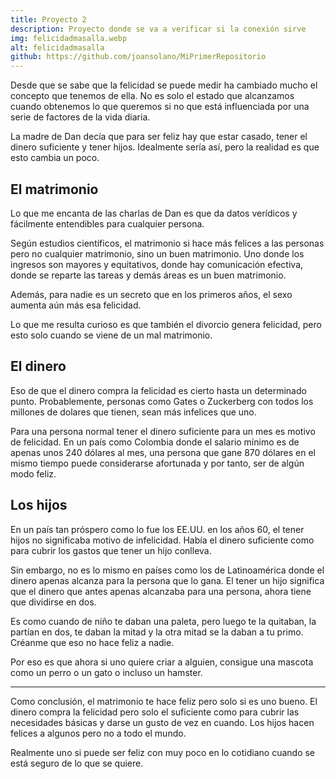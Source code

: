 ```yaml
---
title: Proyecto 2
description: Proyecto donde se va a verificar si la conexión sirve
img: felicidadmasalla.webp
alt: felicidadmasalla
github: https://github.com/joansolano/MiPrimerRepositorio
---
```


Desde que se sabe que la felicidad se puede medir ha cambiado mucho el concepto que tenemos de ella. No es solo el estado que alcanzamos cuando obtenemos lo que queremos si no que está influenciada por una serie de factores de la vida diaria.

La madre de Dan decía que para ser feliz hay que estar casado, tener el dinero suficiente y tener hijos. Idealmente sería así, pero la realidad es que esto cambia un poco.

## **El matrimonio**

Lo que me encanta de las charlas de Dan es que da datos verídicos y fácilmente entendibles para cualquier persona.

Según estudios científicos, el matrimonio si hace más felices a las personas pero no cualquier matrimonio, sino un buen matrimonio. Uno donde los ingresos son mayores y equitativos, donde hay comunicación efectiva, donde se reparte las tareas y demás áreas es un buen matrimonio.

Además, para nadie es un secreto que en los primeros años, el sexo aumenta aún más esa felicidad.

Lo que me resulta curioso es que también el divorcio genera felicidad, pero esto solo cuando se viene de un mal matrimonio.

## **El dinero**

Eso de que el dinero compra la felicidad es cierto hasta un determinado punto. Probablemente, personas como Gates o Zuckerberg con todos los millones de dolares que tienen, sean más infelices que uno.

Para una persona normal tener el dinero suficiente para un mes es motivo de felicidad. En un país como Colombia donde el salario mínimo es de apenas unos 240 dólares al mes, una persona que gane 870 dólares en el mismo tiempo puede considerarse afortunada y por tanto, ser de algún modo feliz.

## **Los hijos**

En un país tan próspero como lo fue los EE.UU. en los años 60, el tener hijos no significaba motivo de infelicidad. Había el dinero suficiente como para cubrir los gastos que tener un hijo conlleva.

Sin embargo, no es lo mismo en países como los de Latinoamérica donde el dinero apenas alcanza para la persona que lo gana. El tener un hijo significa que el dinero que antes apenas alcanzaba para una persona, ahora tiene que dividirse en dos.

Es como cuando de niño te daban una paleta, pero luego te la quitaban, la partían en dos, te daban la mitad y la otra mitad se la daban a tu primo. Créanme que eso no hace feliz a nadie.

Por eso es que ahora si uno quiere criar a alguien, consigue una mascota como un perro o un gato o incluso un hamster.

---------------    
  
Como conclusión, el matrimonio te hace feliz pero solo si es uno bueno. El dinero compra la felicidad pero solo el suficiente como para cubrir las necesidades básicas y darse un gusto de vez en cuando. Los hijos hacen felices a algunos pero no a todo el mundo.

Realmente uno si puede ser feliz con muy poco en lo cotidiano cuando se está seguro de lo que se quiere.
